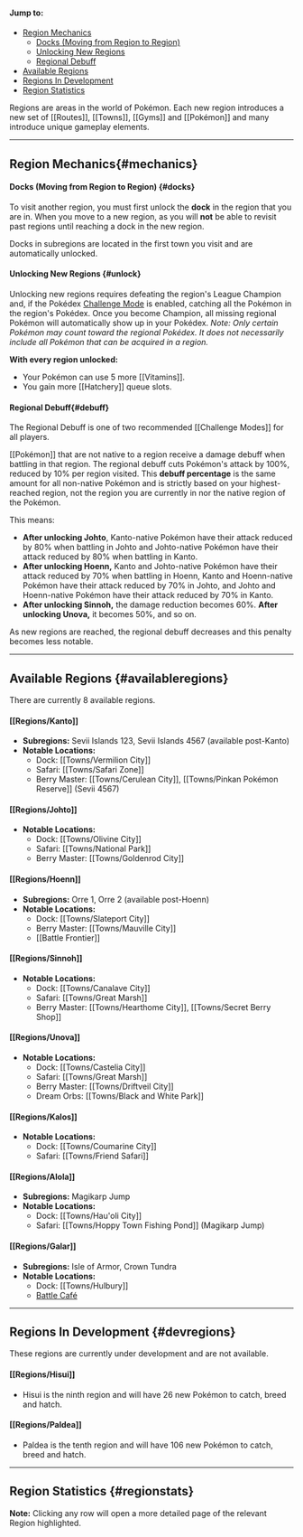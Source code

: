 #### Jump to:
* [Region Mechanics](#mechanics)
    * [Docks (Moving from Region to Region)](#docks)
    * [Unlocking New Regions](#unlock)
    * [Regional Debuff](#debuff)
* [Available Regions](#availableregions)
* [Regions In Development](#devregions)
* [Region Statistics](#regionstats)

Regions are areas in the world of Pokémon. Each new region introduces a new set of [[Routes]], [[Towns]], [[Gyms]] and [[Pokémon]] and many introduce unique gameplay elements.

---

## Region Mechanics{#mechanics}

#### Docks (Moving from Region to Region) {#docks}
To visit another region, you must first unlock the **dock** in the region that you are in. When you move to a new region, as you will **not** be able to revisit past regions until reaching a dock in the new region.

Docks in subregions are located in the first town you visit and are automatically unlocked.

#### Unlocking New Regions {#unlock}
Unlocking new regions requires defeating the region's League Champion and, if the Pokédex [Challenge Mode](#!Challenge_Modes) is enabled, catching all the Pokémon in the region's Pokédex. Once you become Champion, all missing regional Pokémon will automatically show up in your Pokédex. *Note: Only certain Pokémon may count toward the regional Pokédex. It does not necessarily include all Pokémon that can be acquired in a region.*

**With every region unlocked:**
- Your Pokémon can use 5 more [[Vitamins]].
- You gain more [[Hatchery]] queue slots.

#### Regional Debuff{#debuff}
The Regional Debuff is one of two recommended [[Challenge Modes]] for all players.

[[Pokémon]] that are not native to a region receive a damage debuff when battling in that region. The regional debuff cuts Pokémon's attack by 100%, reduced by 10% per region visited. This **debuff percentage** is the same amount for all non-native Pokémon and is strictly based on your highest-reached region, not the region you are currently in nor the native region of the Pokémon.

This means:
- **After unlocking Johto**, Kanto-native Pokémon have their attack reduced by 80% when battling in Johto and Johto-native Pokémon have their attack reduced by 80% when battling in Kanto.
- **After unlocking Hoenn,** Kanto and Johto-native Pokémon have their attack reduced by 70% when battling in Hoenn, Kanto and Hoenn-native Pokémon have their attack reduced by 70% in Johto, and Johto and Hoenn-native Pokémon have their attack reduced by 70% in Kanto.
- **After unlocking Sinnoh,** the damage reduction becomes 60%. **After unlocking Unova,** it becomes 50%, and so on.

As new regions are reached, the regional debuff decreases and this penalty becomes less notable.

---

## Available Regions {#availableregions}
There are currently 8 available regions.

#### [[Regions/Kanto]]
* **Subregions:** Sevii Islands 123, Sevii Islands 4567 (available post-Kanto)
* **Notable Locations:**
    * Dock: [[Towns/Vermilion City]]
    * Safari: [[Towns/Safari Zone]]
    * Berry Master: [[Towns/Cerulean City]], [[Towns/Pinkan Pokémon Reserve]] (Sevii 4567)
#### [[Regions/Johto]]
* **Notable Locations:**
    * Dock: [[Towns/Olivine City]]
    * Safari: [[Towns/National Park]]
    * Berry Master: [[Towns/Goldenrod City]]
#### [[Regions/Hoenn]]
* **Subregions:** Orre 1, Orre 2 (available post-Hoenn)
* **Notable Locations:**
    * Dock: [[Towns/Slateport City]]
    * Berry Master: [[Towns/Mauville City]]
    * [[Battle Frontier]]
#### [[Regions/Sinnoh]]
* **Notable Locations:**
    * Dock: [[Towns/Canalave City]]
    * Safari: [[Towns/Great Marsh]]
    * Berry Master: [[Towns/Hearthome City]], [[Towns/Secret Berry Shop]]
#### [[Regions/Unova]]
* **Notable Locations:**
    * Dock: [[Towns/Castelia City]]
    * Safari: [[Towns/Great Marsh]]
    * Berry Master: [[Towns/Driftveil City]]
    * Dream Orbs: [[Towns/Black and White Park]]
#### [[Regions/Kalos]]
* **Notable Locations:**
    * Dock: [[Towns/Coumarine City]]
    * Safari: [[Towns/Friend Safari]]

#### [[Regions/Alola]]
* **Subregions:** Magikarp Jump
* **Notable Locations:**
    * Dock: [[Towns/Hau'oli City]]
    * Safari: [[Towns/Hoppy Town Fishing Pond]] (Magikarp Jump)

#### [[Regions/Galar]]
* **Subregions:** Isle of Armor, Crown Tundra
* **Notable Locations:**
    * Dock: [[Towns/Hulbury]]
    * [Battle Café](#!Battle_Cafe)

---

## Regions In Development {#devregions}
These regions are currently under development and are not available.

#### [[Regions/Hisui]]
* Hisui is the ninth region and will have 26 new Pokémon to catch, breed and hatch.

#### [[Regions/Paldea]]
* Paldea is the tenth region and will have 106 new Pokémon to catch, breed and hatch.

---
## Region Statistics {#regionstats}
**Note:** Clicking any row will open a more detailed page of the relevant Region highlighted.